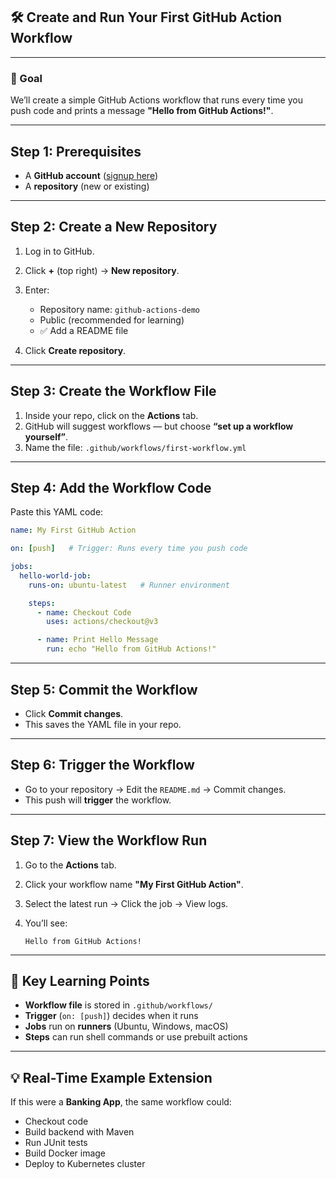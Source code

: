 ## 🛠 **Create and Run Your First GitHub Action Workflow**

---

### **🎯 Goal**

We’ll create a simple GitHub Actions workflow that runs every time you push code and prints a message **"Hello from GitHub Actions!"**.

---

## **Step 1: Prerequisites**

* A **GitHub account** ([signup here](https://github.com))
* A **repository** (new or existing)

---

## **Step 2: Create a New Repository**

1. Log in to GitHub.
2. Click **+** (top right) → **New repository**.
3. Enter:

   * Repository name: `github-actions-demo`
   * Public (recommended for learning)
   * ✅ Add a README file
4. Click **Create repository**.

---

## **Step 3: Create the Workflow File**

1. Inside your repo, click on the **Actions** tab.
2. GitHub will suggest workflows — but choose **“set up a workflow yourself”**.
3. Name the file:
   `.github/workflows/first-workflow.yml`

---

## **Step 4: Add the Workflow Code**

Paste this YAML code:

```yaml
name: My First GitHub Action

on: [push]   # Trigger: Runs every time you push code

jobs:
  hello-world-job:
    runs-on: ubuntu-latest   # Runner environment

    steps:
      - name: Checkout Code
        uses: actions/checkout@v3

      - name: Print Hello Message
        run: echo "Hello from GitHub Actions!"
```

---

## **Step 5: Commit the Workflow**

* Click **Commit changes**.
* This saves the YAML file in your repo.

---

## **Step 6: Trigger the Workflow**

* Go to your repository → Edit the `README.md` → Commit changes.
* This push will **trigger** the workflow.

---

## **Step 7: View the Workflow Run**

1. Go to the **Actions** tab.
2. Click your workflow name **"My First GitHub Action"**.
3. Select the latest run → Click the job → View logs.
4. You’ll see:

   ```
   Hello from GitHub Actions!
   ```

---

## **📌 Key Learning Points**

* **Workflow file** is stored in `.github/workflows/`
* **Trigger** (`on: [push]`) decides when it runs
* **Jobs** run on **runners** (Ubuntu, Windows, macOS)
* **Steps** can run shell commands or use prebuilt actions

---

## **💡 Real-Time Example Extension**

If this were a **Banking App**, the same workflow could:

* Checkout code
* Build backend with Maven
* Run JUnit tests
* Build Docker image
* Deploy to Kubernetes cluster

